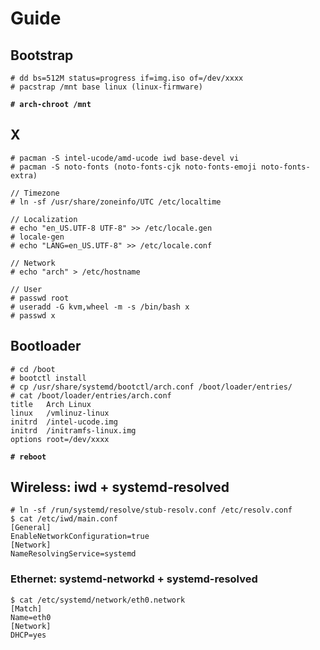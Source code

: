 # Guide

## Bootstrap

```
# dd bs=512M status=progress if=img.iso of=/dev/xxxx
# pacstrap /mnt base linux (linux-firmware)
```

**`# arch-chroot /mnt`**

## X

```
# pacman -S intel-ucode/amd-ucode iwd base-devel vi
# pacman -S noto-fonts (noto-fonts-cjk noto-fonts-emoji noto-fonts-extra)

// Timezone
# ln -sf /usr/share/zoneinfo/UTC /etc/localtime

// Localization
# echo "en_US.UTF-8 UTF-8" >> /etc/locale.gen
# locale-gen
# echo "LANG=en_US.UTF-8" >> /etc/locale.conf

// Network
# echo "arch" > /etc/hostname

// User
# passwd root
# useradd -G kvm,wheel -m -s /bin/bash x
# passwd x
```

## Bootloader

```
# cd /boot
# bootctl install
# cp /usr/share/systemd/bootctl/arch.conf /boot/loader/entries/
# cat /boot/loader/entries/arch.conf
title   Arch Linux
linux   /vmlinuz-linux
initrd  /intel-ucode.img
initrd  /initramfs-linux.img
options root=/dev/xxxx
```

**`# reboot`**

## Wireless: iwd + systemd-resolved

```
# ln -sf /run/systemd/resolve/stub-resolv.conf /etc/resolv.conf
$ cat /etc/iwd/main.conf
[General]
EnableNetworkConfiguration=true
[Network]
NameResolvingService=systemd
```

### Ethernet: systemd-networkd + systemd-resolved

```
$ cat /etc/systemd/network/eth0.network
[Match]
Name=eth0
[Network]
DHCP=yes
```
